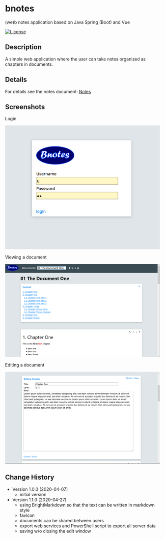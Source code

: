 # bnotes
(we)b notes application based on Java Spring (Boot) and Vue 

[![License](https://img.shields.io/badge/License-Apache%202.0-blue.svg)](https://opensource.org/licenses/Apache-2.0)
 
## Description
A simple web application where the user can take notes organized as chapters in documents.
 
## Details
For details see the notes document: [Notes](https://github.com/pheyse/bnotes/blob/master/doc/Notes.odt)

## Screenshots
Login

![Login](https://github.com/pheyse/bnotes/blob/master/screenshots/login.png "Login")

Viewing a document

![View Document](https://github.com/pheyse/bnotes/blob/master/screenshots/document-view.png "View Document")

Editing a document

![Edit Document](https://github.com/pheyse/bnotes/blob/master/screenshots/document-edit.png "Edit Document")

## Change History
 - Version 1.0.0 (2020-04-07)
   - initial version 
 - Version 1.1.0 (2020-04-27)
   - using BrightMarkdown so that the text can be written in markdown style
   - favicon
   - documents can be shared between users
   - export web services and PowerShell script to export all server data
   - saving w/o closing the edit window 

